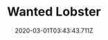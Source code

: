 ---
templateKey: blog-post
featuredpost: false
date: 2020-03-01T03:43:43.711Z
featuredimage: /img/quest_bg1.png
imgBg: quest_bg1
title: Wanted Lobster
description: Gus put out a notice requesting a fresh lobster.
reward: 500 & 1 Friendship heart
tags:
  - Mail Fall 6 Year 2 Bring Gus a Lobster.
---